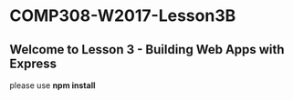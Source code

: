 # COMP308-W2017-Lesson3B

## Welcome to Lesson 3 - Building Web Apps with Express

please use **npm install** 